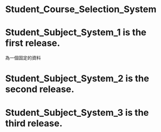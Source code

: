 # Student_Course_Selection_System
# Student_Subject_System_1 is the first release.
為一個固定的資料
# Student_Subject_System_2 is the second release.
# Student_Subject_System_3 is the third release.

